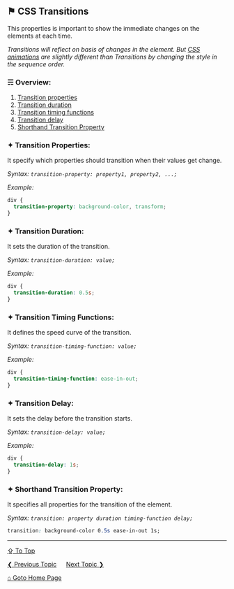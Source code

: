 ## &#9873; CSS Transitions
This properties is important to show the immediate changes on the elements at each time.

*Transitions will reflect on basis of changes in the element. But [CSS animations](./css-animations.md) are slightly different than Transitions by changing the style in the sequence order.*

### &#9780; Overview:
1. [Transition properties](#-transition-properties)
2. [Transition duration](#-transition-duration)
3. [Transition timing functions](#-transition-timing-functions)
4. [Transition delay](#-transition-delay)
5. [Shorthand Transition Property](#-shorthand-transition-property)

### &#10022; Transition Properties:
It specify which properties should transition when their values get change.

*Syntax: `transition-property: property1, property2, ...;`*

*Example:*
```css
div {
  transition-property: background-color, transform;
}
```

### &#10022; Transition Duration:
It sets the duration of the transition.

*Syntax: `transition-duration: value;`*

*Example:*
```css
div {
  transition-duration: 0.5s;
}
```

### &#10022; Transition Timing Functions:
It defines the speed curve of the transition.

*Syntax: `transition-timing-function: value;`*

*Example:*
```css
div {
  transition-timing-function: ease-in-out;
}
```

### &#10022; Transition Delay:
It sets the delay before the transition starts.

*Syntax: `transition-delay: value;`*

*Example:*
```css
div {
  transition-delay: 1s;
}
```

### &#10022; Shorthand Transition Property:
It specifies all properties for the transition of the element.

*Syntax: `transition: property duration timing-function delay;`*

```css
transition: background-color 0.5s ease-in-out 1s;
```

---
[&#8682; To Top](#-css-transitions)

[&#10094; Previous Topic](../docs/css-animations.md) &emsp; [Next Topic &#10095;](../docs/css-filters.md)

[&#8962; Goto Home Page](../README.md)
